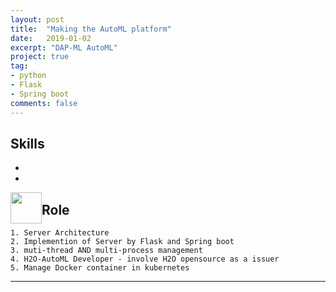 ```yaml
---
layout: post
title:  "Making the AutoML platform"
date:   2019-01-02
excerpt: "DAP-ML AutoML"
project: true
tag:
- python
- Flask
- Spring boot
comments: false
---
```



## Skills
* <i class="devicon-java-plain" style="font-size:30px;"></i>
* <i class="devicon-python-plain" style="font-size:50px;"></i>
<div><img src="https://cdn-images-1.medium.com/max/1600/1*9hGvYE5jegHm1r_97gH-jQ.png" style="float:left;width:50px;height:50px;"></div>

## Role
```
1. Server Architecture
2. Implemention of Server by Flask and Spring boot
3. muti-thread AND multi-process management
4. H2O-AutoML Developer - involve H2O opensource as a issuer
5. Manage Docker container in kubernetes
```

---

